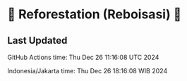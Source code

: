 
# 🌳 Reforestation (Reboisasi) 🌲

## Last Updated

GitHub Actions time: Thu Dec 26 11:16:08 UTC 2024

Indonesia/Jakarta time: Thu Dec 26 18:16:08 WIB 2024
